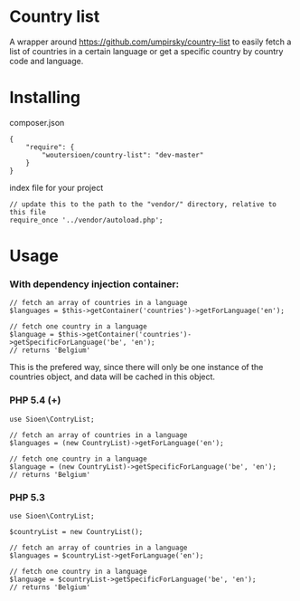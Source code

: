 # Country list

A wrapper around <https://github.com/umpirsky/country-list> to easily fetch a list of countries in a certain language or get a specific country by country code and language.

# Installing

composer.json

    {
        "require": {
            "woutersioen/country-list": "dev-master"
        }
    }

index file for your project

    // update this to the path to the "vendor/" directory, relative to this file
    require_once '../vendor/autoload.php';

# Usage

### With dependency injection container:

    // fetch an array of countries in a language
    $languages = $this->getContainer('countries')->getForLanguage('en');

    // fetch one country in a language
    $language = $this->getContainer('countries')->getSpecificForLanguage('be', 'en');
    // returns 'Belgium'

This is the prefered way, since there will only be one instance of the countries object, and data will be cached in this object.

### PHP 5.4 (+)

    use Sioen\ContryList;

    // fetch an array of countries in a language
    $languages = (new CountryList)->getForLanguage('en');

    // fetch one country in a language
    $language = (new CountryList)->getSpecificForLanguage('be', 'en');
    // returns 'Belgium'

### PHP 5.3

    use Sioen\ContryList;

    $countryList = new CountryList();

    // fetch an array of countries in a language
    $languages = $countryList->getForLanguage('en');

    // fetch one country in a language
    $language = $countryList->getSpecificForLanguage('be', 'en');
    // returns 'Belgium'
